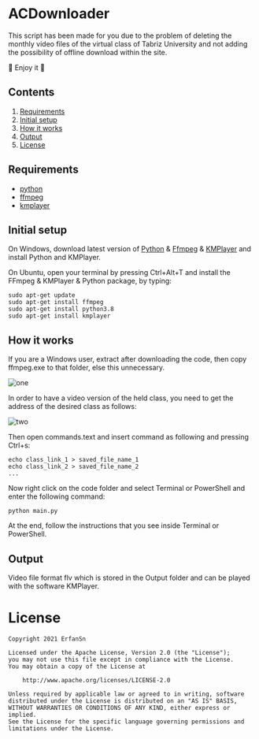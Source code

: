# ACDownloader
This script has been made for you due to the problem of deleting the monthly video files of the virtual class of Tabriz University and not adding the possibility of offline download within the site.

💎 Enjoy it 💎

## Contents

1. [Requirements](#requirements)
2. [Initial setup](#initial-setup)
3. [How it works](#how-it-works)
4. [Output](#output)
5. [License](#license-mit)

## Requirements

- [python](https://www.python.org/)
- [ffmpeg](https://ffmpeg.org/)
- [kmplayer](https://www.kmplayer.com/)

## Initial setup

On Windows, download latest version of [Python](https://www.python.org/ftp/python/3.9.2/python-3.9.2-amd64.exe) & [Ffmpeg](https://www.gyan.dev/ffmpeg/builds/ffmpeg-release-full.7z) & [KMPlayer](https://soft98.ir/multi-media/video-player/278-kmplayer-dl.html) and install Python and KMPlayer.

On Ubuntu, open your terminal by pressing Ctrl+Alt+T and install the FFmpeg & KMPlayer & Python package, by typing:
```
sudo apt-get update
sudo apt-get install ffmpeg
sudo apt-get install python3.8
sudo apt-get install kmplayer
```

## How it works

If you are a Windows user, extract after downloading the code, then copy ffmpeg.exe to that folder, else this unnecessary.

![one](https://uupload.ir/files/v7td_screenshot_2021-03-31_140544.png)

In order to have a video version of the held class, you need to get the address of the desired class as follows:

![two](https://uupload.ir/files/1k84_screenshot_2021-03-31_134100.png)

Then open commands.text and insert command as following and pressing Ctrl+s:
```
echo class_link_1 > saved_file_name_1
echo class_link_2 > saved_file_name_2
...
```

Now right click on the code folder and select Terminal or PowerShell and enter the following command:
```
python main.py
```

At the end, follow the instructions that you see inside Terminal or PowerShell.

## Output
Video file format flv which is stored in the Output folder and can be played with the software KMPlayer.

# License
```
Copyright 2021 ErfanSn

Licensed under the Apache License, Version 2.0 (the "License");
you may not use this file except in compliance with the License.
You may obtain a copy of the License at

    http://www.apache.org/licenses/LICENSE-2.0

Unless required by applicable law or agreed to in writing, software
distributed under the License is distributed on an "AS IS" BASIS,
WITHOUT WARRANTIES OR CONDITIONS OF ANY KIND, either express or implied.
See the License for the specific language governing permissions and
limitations under the License.
```
